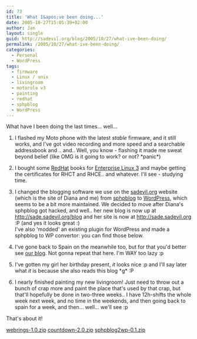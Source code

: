 ```yaml
---
id: 73
title: 'What I&apos;ve been doing...'
date: 2005-10-27T15:05:39+02:00
author: Jan
layout: single
guid: http://sadevil.org/blog/2005/10/27/what-ive-been-doing/
permalink: /2005/10/27/what-ive-been-doing/
categories:
  - Personal
  - WordPress
tags:
  - firmware
  - Linux / unix
  - livingroom
  - motorola v3
  - painting
  - redhat
  - sphpblog
  - WordPress
---
```

What have I been doing the last times... well...

1. I flashed my Moto phone with the latest _stable_ firmware, and it still works, and I've got video recording and more speed and a searchable addressbook and .. and.. Well, you know - flashing it made me sweat beyond belief (like OMG is it going to work? or not? \*panic\*)

2. I bought some <a href="http://www.redhat.com/" target="_blank">RedHat</a> books for <a href="http://www.redhat.com/software/rhel/" target="_blank">Enterprise Linux 3</a> and maybe getting the certificates for RHCT and RHCE.. and whatever. I'll see - studying time.

3. I changed the blogging software we use on the <a href="http://www.sadevil.org/" target="_blank">sadevil.org</a> website (which is the site of Diana and me) from <a href="http://www.bigevilbrain.com/sphpblog/" target="_blank">sphpblog</a> to <a href="http://www.wordpress.org/" target="_blank">WordPress</a>, which seems to be a bit more maintained. We decided to move after Diana's sphpblog got hacked, and well.. her new blog is now up at <a href="http://sade.sadevil.org/blog" target="_blank">http://sade.sadevil.org/blog</a> and her site is now at <a href="http://sade.sadevil.org" target="_blank">http://sade.sadevil.org</a> :P (and yes it looks great :)  
I've also 'modded' an existing plugin for WordPress and made a sphpblog to WP convertor: you can find those below.

4. I've gone back to Spain on the meanwhile too, but for that you'd better see [our blog](http://www.sadevil.org/blog/). Not gonna repeat that here. I'm WAY too lazy :p

5. I've gotten my girl her birthday present, _it_ looks nice :p and I'll say later what _it_ is because she also reads this blog \*g\* :P

6. I nearly finished painting my new livingroom! Just need to throw out a bunch of crap more and paint the place that's used by that crap, but that'll hopefully be done in two-three weeks.. I have 12h-shifts the whole week next week, and no time in the weekends, and then going back to spain for a week, and then... well... we'll see :p

That's about it!

[webrings-1.0.zip](/assets/files/2005/10/webrings-1.0.zip)
[countdown-2.0.zip](/assets/files/2005/10/countdown-2.0.zip)
[sphpblog2wp-0.1.zip](/assets/files/2005/10/sphpblog2wp-0.1.zip)


